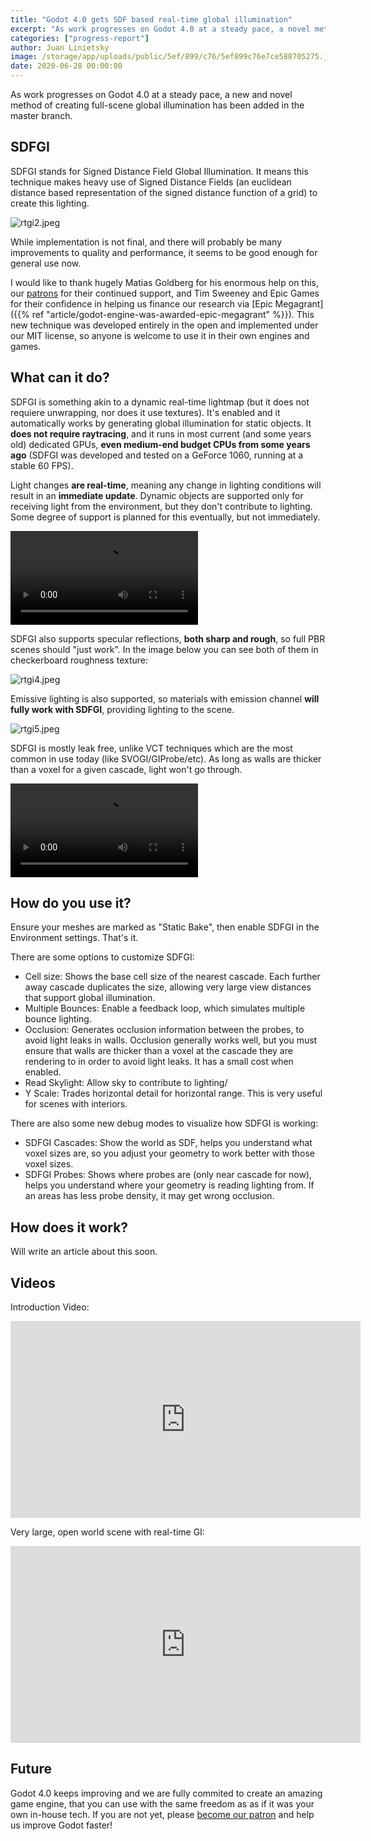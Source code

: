 ```yaml
---
title: "Godot 4.0 gets SDF based real-time global illumination"
excerpt: "As work progresses on Godot 4.0 at a steady pace, a novel method of creating full-scene global illumination has been added in the master branch."
categories: ["progress-report"]
author: Juan Linietsky
image: /storage/app/uploads/public/5ef/899/c76/5ef899c76e7ce588705275.jpeg
date: 2020-06-28 00:00:00
---
```


As work progresses on Godot 4.0 at a steady pace, a new and novel method of creating full-scene global illumination has been added in the master branch.

## SDFGI

SDFGI stands for Signed Distance Field Global Illumination. It means this technique makes heavy use of Signed Distance Fields (an euclidean distance based representation of the signed distance function of a grid) to create this lighting.


![rtgi2.jpeg](/storage/app/uploads/public/5ef/897/537/5ef897537bd2e627064094.jpeg)

While implementation is not final, and there will probably be many improvements to quality and performance, it seems to be good enough for general use now.

I would like to thank hugely Matias Goldberg for his enormous help on this, our [patrons](https://www.patreon.com/godotengine) for their continued support, and Tim Sweeney and Epic Games for their confidence in helping us finance our research via [Epic Megagrant]({{% ref "article/godot-engine-was-awarded-epic-megagrant" %}}). This new technique was developed entirely in the open and implemented under our MIT license, so anyone is welcome to use it in their own engines and games.

## What can it do?

SDFGI is something akin to a dynamic real-time lightmap (but it does not requiere unwrapping, nor does it use textures). It's enabled and it automatically works by generating global illumination for static objects. It **does not require raytracing**, and it runs in most current (and some years old) dedicated GPUs, **even medium-end budget CPUs from some years ago** (SDFGI was developed and tested on a GeForce 1060, running at a stable 60 FPS).

Light changes **are real-time**, meaning any change in lighting conditions will result in an **immediate update**. Dynamic objects are supported only for receiving light from the environment, but they don't contribute to lighting. Some degree of support is planned for this eventually, but not immediately.

<video controls>
<source src="/storage/app/media/4.0/realtime_light.mp4" type="video/mp4">
</video>

SDFGI also supports specular reflections, **both sharp and rough**, so full PBR scenes should "just work". In the image below you can see both of them in checkerboard roughness texture:

![rtgi4.jpeg](/storage/app/uploads/public/5ef/897/88d/5ef89788d937a898536731.jpeg)

Emissive lighting is also supported, so materials with emission channel **will fully work with SDFGI**, providing lighting to the scene.

![rtgi5.jpeg](/storage/app/uploads/public/5ef/897/ea2/5ef897ea2c026417781991.jpeg)

SDFGI is mostly leak free, unlike VCT techniques which are the most common in use today (like SVOGI/GIProbe/etc). As long as walls are thicker than a voxel for a given cascade, light won't go through.

<video controls>
<source src="/storage/app/media/4.0/leak_free_gi.mp4" type="video/mp4">
</video>


## How do you use it?

Ensure your meshes are marked as "Static Bake", then enable SDFGI in the Environment settings. That's it.

There are some options to customize SDFGI:

* Cell size: Shows the base cell size of the nearest cascade. Each further away cascade duplicates the size, allowing very large view distances that support global illumination.
* Multiple Bounces: Enable a feedback loop, which simulates multiple bounce lighting.
* Occlusion: Generates occlusion information between the probes, to avoid light leaks in walls. Occlusion generally works well, but you must ensure that walls are thicker than a voxel at the cascade they are rendering to in order to avoid light leaks. It has a small cost when enabled.
* Read Skylight: Allow sky to contribute to lighting/
* Y Scale: Trades horizontal detail for horizontal range. This is very useful for scenes with interiors.

There are also some new debug modes to visualize how SDFGI is working:

* SDFGI Cascades: Show the world as SDF, helps you understand what voxel sizes are, so you adjust your geometry to work better with those voxel sizes.
* SDFGI Probes: Shows where probes are (only near cascade for now), helps you understand where your geometry is reading lighting from. If an areas has less probe density, it may get wrong occlusion.

## How does it work?

Will write an article about this soon.

## Videos

Introduction Video:

<iframe width="560" height="315" src="https://www.youtube.com/embed/ztkBRFocHww" frameborder="0" allow="accelerometer; autoplay; encrypted-media; gyroscope; picture-in-picture" allowfullscreen></iframe>

Very large, open world scene with real-time GI:

<iframe width="560" height="315" src="https://www.youtube.com/embed/1I5qEjlj3lQ" frameborder="0" allow="accelerometer; autoplay; encrypted-media; gyroscope; picture-in-picture" allowfullscreen></iframe>

## Future

Godot 4.0 keeps improving and we are fully commited to create an amazing game engine, that you can use with the same freedom as as if it was your own in-house tech. If you are not yet, please [become our patron](https://www.patreon.com/godotengine) and help us improve Godot faster!
